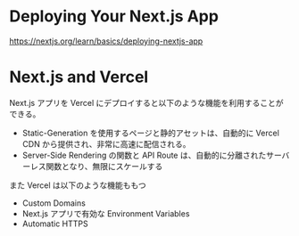 Deploying Your Next.js App
=

https://nextjs.org/learn/basics/deploying-nextjs-app

Next.js and Vercel
==

Next.js アプリを Vercel にデプロイすると以下のような機能を利用することができる。

* Static-Generation を使用するページと静的アセットは、自動的に Vercel CDN から提供され、非常に高速に配信される。
* Server-Side Rendering の関数と API Route は、自動的に分離されたサーバーレス関数となり、無限にスケールする
  
また Vercel は以下のような機能ももつ

* Custom Domains
* Next.js アプリで有効な Environment Variables
* Automatic HTTPS
